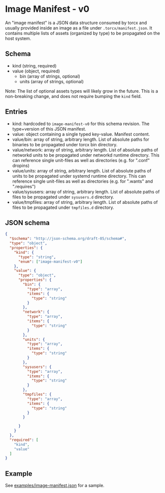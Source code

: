 # Image Manifest - v0

An "image manifest" is a JSON data structure consumed by torcx and usually provided inside an image as a file under `.torcx/manifest.json`.
It contains multiple lists of assets (organized by type) to be propagated on the host system.

## Schema

- kind (string, required)
- value (object, required)
  - bin (array of strings, optional)
  - units (array of strings, optional)

Note: The list of optional assets types will likely grow in the future. This is a non-breaking change, and does not require bumping the `kind` field.

## Entries

- kind: hardcoded to `image-manifest-v0` for this schema revision.
  The type+version of this JSON manifest.
- value: object containing a single typed key-value.
  Manifest content.
- value/bin: array of string, arbitrary length.
  List of absolute paths for binaries to be propagated under torcx bin directory.
- value/network: array of string, arbitrary length.
  List of absolute paths of networkd units to be propagated under networkd runtime directory. This can reference single unit-files as well as directories (e.g. for ".conf" dropins)
- value/units: array of string, arbitrary length.
  List of absolute paths of units to be propagated under systemd runtime directory. This can reference single unit-files as well as directories (e.g. for ".wants" and ".requires")
- value/sysusers: array of string, arbitrary length.
  List of absolute paths of files to be propagated under `sysusers.d` directory.
- value/tmpfiles: array of string, arbitrary length.
  List of absolute paths of files to be propagated under `tmpfiles.d` directory.

## JSON schema

```json
{
  "$schema": "http://json-schema.org/draft-05/schema#",
  "type": "object",
  "properties": {
    "kind": {
      "type": "string",
      "enum": ["image-manifest-v0"]
    },
    "value": {
      "type": "object",
      "properties": {
        "bin": {
          "type": "array",
          "items": {
            "type": "string"
          }
        },
        "network": {
          "type": "array",
          "items": {
            "type": "string"
          }
        },
        "units": {
          "type": "array",
          "items": {
            "type": "string"
          }
        },
		"sysusers": {
          "type": "array",
          "items": {
            "type": "string"
          }
        },
        "tmpfiles": {
          "type": "array",
          "items": {
            "type": "string"
          }
        }

      }
    }
  },
  "required": [
    "kind",
    "value"
  ]
}
```

## Example

See [examples/image-manifest.json](../../examples/image-manifest.json) for a sample.
